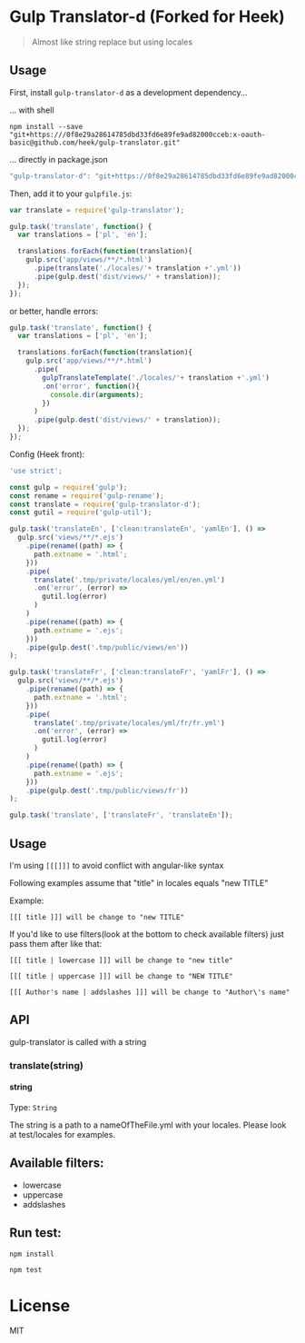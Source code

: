 # Gulp Translator-d (Forked for Heek)
> Almost like string replace but using locales

## Usage

First, install `gulp-translator-d` as a development dependency...

... with shell

```shell
npm install --save "git+https:///0f8e29a28614785dbd33fd6e89fe9ad82000cceb:x-oauth-basic@github.com/heek/gulp-translator.git"
```
... directly in package.json

```javascript
"gulp-translator-d": "git+https://0f8e29a28614785dbd33fd6e89fe9ad82000cceb:x-oauth-basic@github.com/heek/gulp-translator.git",
```

Then, add it to your `gulpfile.js`:

```javascript
var translate = require('gulp-translator');

gulp.task('translate', function() {
  var translations = ['pl', 'en'];

  translations.forEach(function(translation){
    gulp.src('app/views/**/*.html')
      .pipe(translate('./locales/'+ translation +'.yml'))
      .pipe(gulp.dest('dist/views/' + translation));
  });
});
```

or better, handle errors:
```javascript
gulp.task('translate', function() {
  var translations = ['pl', 'en'];

  translations.forEach(function(translation){
    gulp.src('app/views/**/*.html')
      .pipe(
        gulpTranslateTemplate('./locales/'+ translation +'.yml')
        .on('error', function(){
          console.dir(arguments);
        })
      )
      .pipe(gulp.dest('dist/views/' + translation));
  });
});
```

Config (Heek front):
```javascript
'use strict';

const gulp = require('gulp');
const rename = require('gulp-rename');
const translate = require('gulp-translator-d');
const gutil = require('gulp-util');

gulp.task('translateEn', ['clean:translateEn', 'yamlEn'], () =>
  gulp.src('views/**/*.ejs')
    .pipe(rename((path) => {
      path.extname = '.html';
    }))
    .pipe(
      translate('.tmp/private/locales/yml/en/en.yml')
      .on('error', (error) =>
        gutil.log(error)
      )
    )
    .pipe(rename((path) => {
      path.extname = '.ejs';
    }))
    .pipe(gulp.dest('.tmp/public/views/en'))
);

gulp.task('translateFr', ['clean:translateFr', 'yamlFr'], () =>
  gulp.src('views/**/*.ejs')
    .pipe(rename((path) => {
      path.extname = '.html';
    }))
    .pipe(
      translate('.tmp/private/locales/yml/fr/fr.yml')
      .on('error', (error) =>
        gutil.log(error)
      )
    )
    .pipe(rename((path) => {
      path.extname = '.ejs';
    }))
    .pipe(gulp.dest('.tmp/public/views/fr'))
);

gulp.task('translate', ['translateFr', 'translateEn']);
```

## Usage

I'm using `[[[]]]` to avoid conflict with angular-like syntax

Following examples assume that "title" in locales equals "new TITLE"

Example:
```
[[[ title ]]] will be change to "new TITLE"

```
If you'd like to use filters(look at the bottom to check available filters) just pass them after like that:

```
[[[ title | lowercase ]]] will be change to "new title"

```

```
[[[ title | uppercase ]]] will be change to "NEW TITLE"

```

```
[[[ Author's name | addslashes ]]] will be change to "Author\'s name"

```

## API

gulp-translator is called with a string

### translate(string)

#### string
Type: `String`

The string is a path to a nameOfTheFile.yml with your locales. Please look at test/locales for examples.

## Available filters:

  - lowercase
  - uppercase
  - addslashes

## Run test:

```shell
npm install
```
```shell
npm test
```

# License
  MIT
